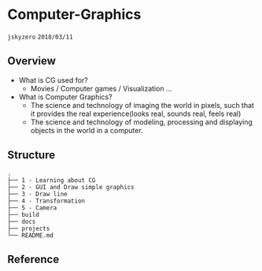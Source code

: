 # Computer-Graphics
`jskyzero` `2018/03/11`

## Overview
+ What is CG used for?
  + Movies / Computer games / Visualization ...
+ What is Computer Graphics?
  + The science and technology of imaging the world in pixels, such that it provides the real experience(looks real, sounds real, feels real)
  + The science and technology of modeling, processing and displaying objects in the world in a computer.

## Structure
```
.
├── 1 - Learning about CG
├── 2 - GUI and Draw simple graphics
├── 3 - Draw line
├── 4 - Transformation
├── 5 - Camera
├── build
├── docs
├── projects
└── README.md
```

## Reference
